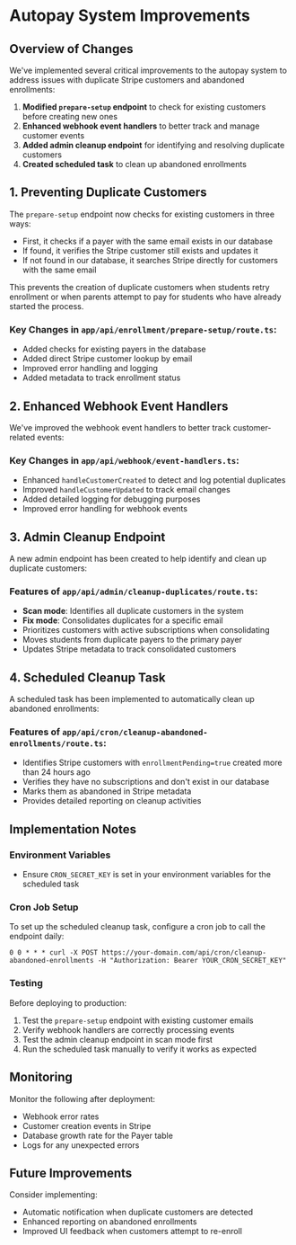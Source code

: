 # Autopay System Improvements

## Overview of Changes

We've implemented several critical improvements to the autopay system to address issues with duplicate Stripe customers and abandoned enrollments:

1. **Modified `prepare-setup` endpoint** to check for existing customers before creating new ones
2. **Enhanced webhook event handlers** to better track and manage customer events
3. **Added admin cleanup endpoint** for identifying and resolving duplicate customers
4. **Created scheduled task** to clean up abandoned enrollments

## 1. Preventing Duplicate Customers

The `prepare-setup` endpoint now checks for existing customers in three ways:

- First, it checks if a payer with the same email exists in our database
- If found, it verifies the Stripe customer still exists and updates it
- If not found in our database, it searches Stripe directly for customers with the same email

This prevents the creation of duplicate customers when students retry enrollment or when parents attempt to pay for students who have already started the process.

### Key Changes in `app/api/enrollment/prepare-setup/route.ts`:

- Added checks for existing payers in the database
- Added direct Stripe customer lookup by email
- Improved error handling and logging
- Added metadata to track enrollment status

## 2. Enhanced Webhook Event Handlers

We've improved the webhook event handlers to better track customer-related events:

### Key Changes in `app/api/webhook/event-handlers.ts`:

- Enhanced `handleCustomerCreated` to detect and log potential duplicates
- Improved `handleCustomerUpdated` to track email changes
- Added detailed logging for debugging purposes
- Improved error handling for webhook events

## 3. Admin Cleanup Endpoint

A new admin endpoint has been created to help identify and clean up duplicate customers:

### Features of `app/api/admin/cleanup-duplicates/route.ts`:

- **Scan mode**: Identifies all duplicate customers in the system
- **Fix mode**: Consolidates duplicates for a specific email
- Prioritizes customers with active subscriptions when consolidating
- Moves students from duplicate payers to the primary payer
- Updates Stripe metadata to track consolidated customers

## 4. Scheduled Cleanup Task

A scheduled task has been implemented to automatically clean up abandoned enrollments:

### Features of `app/api/cron/cleanup-abandoned-enrollments/route.ts`:

- Identifies Stripe customers with `enrollmentPending=true` created more than 24 hours ago
- Verifies they have no subscriptions and don't exist in our database
- Marks them as abandoned in Stripe metadata
- Provides detailed reporting on cleanup activities

## Implementation Notes

### Environment Variables

- Ensure `CRON_SECRET_KEY` is set in your environment variables for the scheduled task

### Cron Job Setup

To set up the scheduled cleanup task, configure a cron job to call the endpoint daily:

```
0 0 * * * curl -X POST https://your-domain.com/api/cron/cleanup-abandoned-enrollments -H "Authorization: Bearer YOUR_CRON_SECRET_KEY"
```

### Testing

Before deploying to production:

1. Test the `prepare-setup` endpoint with existing customer emails
2. Verify webhook handlers are correctly processing events
3. Test the admin cleanup endpoint in scan mode first
4. Run the scheduled task manually to verify it works as expected

## Monitoring

Monitor the following after deployment:

- Webhook error rates
- Customer creation events in Stripe
- Database growth rate for the Payer table
- Logs for any unexpected errors

## Future Improvements

Consider implementing:

- Automatic notification when duplicate customers are detected
- Enhanced reporting on abandoned enrollments
- Improved UI feedback when customers attempt to re-enroll
